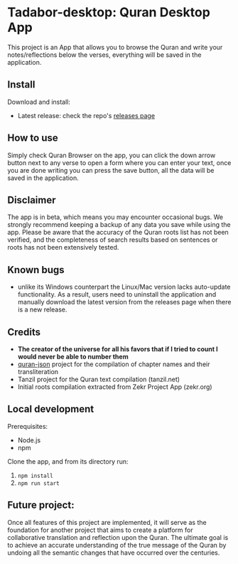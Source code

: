 # Tadabor-desktop: Quran Desktop App

This project is an App that allows you to browse the Quran and write your notes/reflections below the verses, everything will be saved in the application.

## Install

Download and install:

- Latest release: check the repo's [releases page](https://github.com/AbstractThinker0/tadabor-desktop/releases)

## How to use

Simply check Quran Browser on the app, you can click the down arrow button next to any verse to open a form where you can enter your text, once you are done writing you can press the save button, all the data will be saved in the application.

## Disclaimer

The app is in beta, which means you may encounter occasional bugs.
We strongly recommend keeping a backup of any data you save while
using the app. Please be aware that the accuracy of the Quran roots
list has not been verified, and the completeness of search
results based on sentences or roots has not been extensively tested.

## Known bugs

- unlike its Windows counterpart the Linux/Mac version lacks auto-update functionality. As a result, users need to uninstall the application and manually download the latest version from the releases page when there is a new release.

## Credits

- **The creator of the universe for all his favors that if I tried to count I would never be able to number them**
- [quran-json](https://github.com/risan/quran-json) project for the compilation of chapter names and their transliteration
- Tanzil project for the Quran text compilation (tanzil.net)
- Initial roots compilation extracted from Zekr Project App (zekr.org)

## Local development

Prerequisites:

- Node.js
- npm

Clone the app, and from its directory run:

1. `npm install`
2. `npm run start`

## Future project:

Once all features of this project are implemented, it will serve as the foundation for another project that aims to create a platform for collaborative translation and reflection upon the Quran. The ultimate goal is to achieve an accurate understanding of the true message of the Quran by undoing all the semantic changes that have occurred over the centuries.
